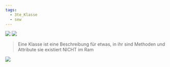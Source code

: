 ```yaml
---
tags:
  - 3te_Klasse
  - sew
---
```

![](3kl%20sew.excalidraw.svg)
![](ladig%20yappt%20über%20stuff%20oop%2019-09-2024-09.excalidraw.svg)
> Eine Klasse ist eine Beschreibung für etwas, in ihr sind Methoden und Attribute sie existiert NICHT im Ram

![](inheretance.excalidraw.svg)